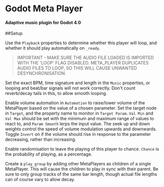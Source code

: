 # Godot Meta Player
#### Adaptive music plugin for Godot 4.0

##Setup

Use the `Playback` properties to determine whether this player will loop, and whether it should play automatically on `_ready`. 

>IMPORTANT - MAKE SURE THE AUDIO FILE LOADED IS IMPORTED WITH THE 'LOOP' FLAG DISABLED. META_PLAYER DUPLICATES AUDIO FILES TO LOOP, SO THIS WILL CAUSE UNWANTED DESYNCHRONISATION.

Set the exact BPM, time signature and length in the `Music` properties, or looping and beat/bar signals will not work correctly. Don't count reverb/decay tails in this, to allow smooth looping.

Enable volume automation in `Automation` to raise/lower volume of the MetaPlayer based on the value of a chosen parameter. Set the target node in `Target`, and the property name to monitor in `Target Param`. `Val Min` and `Val Max` should be set with the minimum and maximum range of values to react to, and `Param Smooth` lerps the input value. The seek up and down weights control the speed of volume modulation upwards and downwards. Toggle `Invert` on if the volume should rise in response to the parameter decreasing, rather than increasing.

Enable randomisation to leave the playing of this player to chance. `Chance` is the probability of playing, as a percentage.

Create a `play_group` by adding other MetaPlayers as children of a single MetaPlayer. This will cause the children to play in sync with their parent. Be sure to only group tracks of the same bar length, though actual file lengths can of course vary to allow decay.
